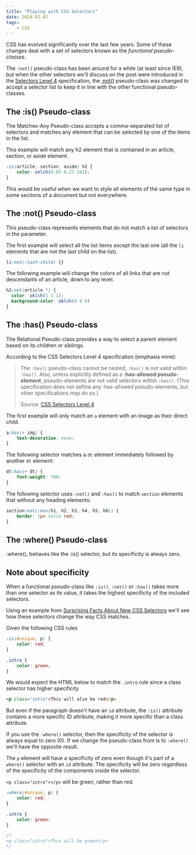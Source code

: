 ```yaml
---
title: "Playing with CSS Selectors"
date: 2024-02-07
tags:
	- CSS
---
```


CSS has evolved significantly over the last few years. Some of these changes deal with a set of selectors known as the *functional pseudo-classes*.

The `:not()` pseudo-class has been around for a while (at least since IE9), but when the other selectors we'll discuss on the post were introduced in the [Selectors Level 4](https://w3c.github.io/csswg-drafts/selectors/) specification, the [:not()](https://drafts.csswg.org/selectors/#negation) pseudo-class was changed to accept a selector list to keep it in line with the other functional pseudo-classes.

## The **:is()** Pseudo-class

The Matches-Any Pseudo-class accepts a comma-separated list of selectors and matches any element that can be selected by one of the items in the list.

This example will match any h2 element that is contained in an article, section, or aside element.

```css
:is(article, section, aside) h2 {
	color: oklch(0.65 0.27 341);
}
```

This would be useful when we want to style all elements of the same type in some sections of a document but not everywhere.

## The **:not()** Pseudo-class

This pseudo-class represents elements that do not match a list of selectors in the parameter.

The first example will select all the list items except the last one (all the `li` elements that are not the last child on the list).

```css
li:not(:last-child) {}
```

The following example will change the colors of all links that are not descendants of an article, down to any level.

```css
h2:not(article *) {
  color: oklch(1 1 1);
  background-color: oklch(0 0 0)
}
```

## The **:has()** Pseudo-class

The Relational Pseudo-class provides a way to select a parent element based on its children or siblings.

According to the CSS Selectors Level 4 specification (emphasis mine):

> The `:has()` pseudo-class cannot be nested; `:has()` is not valid within `:has()`. Also, unless explicitly defined as a **:has-allowed pseudo-element**, pseudo-elements are not valid selectors within `:has()`. (This specification does not define any :has-allowed pseudo-elements, but other specifications may do so.)
>
> Source: [CSS Selectors Level 4](https://drafts.csswg.org/selectors/#relational)

The first example will only match an `a` element with an image as their direct child.

```css
a:has(> img) {
	text-decoration: none;
}
```

The following selector matches a `dt` element immediately followed by another `dt` element:

```css
dt:has(+ dt) {
	font-weight: 700;
}
```

The following selector uses `:not()` and `:has()` to match `section` elements that without any heading elements:

```css
section:not(:has(h1, h2, h3, h4, h5, h6)) {
	border: 1px solid red;
}
```

## The **:where()** Pseudo-class

:where(), behaves like the :is() selector, but its specificity is always zero.

## Note about specificity

When a functional pseudo-class like `:is()`, `:not()` or `:has()` takes more than one selector as its value, it takes the highest specificity of the included selectors.

Using an example from [Surprising Facts About New CSS Selectors](https://cloudfour.com/thinks/surprising-facts-about-new-css-selectors/) we'll see how these selectors change the way CSS matches.

Given the following CSS rules

```css
:is(#unique, p) {
	color: red;
}

.intro {
	color: green;
}
```

We would expect the HTML below to match the `.intro` rule since a class selector has higher specificity

```html
<p class="intro">This will also be red</p>
```

But even if the paragraph doesn't have an `id` attribute, the `:is()` attribute contains a more specific ID attribute, making it more specific than a class attribute.

If you use the `:where()` selector, then the specificity of the selector is always equal to zero (0). If we change the pseudo-class from is to `:where()` we'll have the opposite result.

The `p` element will have a specificity of zero even though it's part of a `where()` selector with an `id` attribute. The specificity will be zero regardless of the specificity of the components inside the selector.

`<p class="intro"></p>` will be green, rather than red.

```css
:where(#unique, p) {
	color: red;
}

.intro {
	color: green;
}

/*
<p class="intro">This will be green</p>
*/
```
